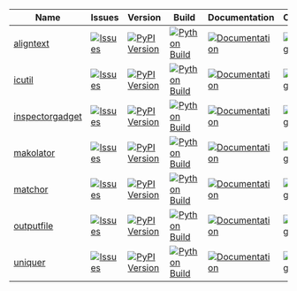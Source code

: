 <!--

# Run 'makolator inplace README.md' to update this file!

MAKO TEMPLATE BEGIN

<%def name="overview()">\
<%
names = [
    'aligntext',
    'icutil',
    'inspectorgadget',
    'makolator',
    'matchor',
    'outputfile',
    'uniquer',
]
%>\
|Name|Issues|Version|Build|Documentation|Coverage|
|---|---|---|---|---|---|
% for name in names:
| [${name}](https://github.com/nbiotcloud/${name}) | [![Issues](https://img.shields.io/github/issues/nbiotcloud/${name})](https://github.com/nbiotcloud/${name}/issues) | [![PyPI Version](https://badge.fury.io/py/${name}.svg)](https://badge.fury.io/py/${name}) | [![Python Build](https://github.com/nbiotcloud/${name}/actions/workflows/main.yml/badge.svg)](https://github.com/nbiotcloud/${name}/actions/workflows/main.yml) | [![Documentation](https://readthedocs.org/projects/${name}/badge/?version=latest)](https://${name}.readthedocs.io/en/latest/?badge=latest) | [![Coverage Status](https://coveralls.io/repos/github/nbiotcloud/${name}/badge.svg?branch=main)](https://coveralls.io/github/nbiotcloud/${name}?branch=main) |
% endfor
</%def>

MAKO TEMPLATE END -->


<!-- GENERATE INPLACE BEGIN overview()> -->
|Name|Issues|Version|Build|Documentation|Coverage|
|---|---|---|---|---|---|
| [aligntext](https://github.com/nbiotcloud/aligntext) | [![Issues](https://img.shields.io/github/issues/nbiotcloud/aligntext)](https://github.com/nbiotcloud/aligntext/issues) | [![PyPI Version](https://badge.fury.io/py/aligntext.svg)](https://badge.fury.io/py/aligntext) | [![Python Build](https://github.com/nbiotcloud/aligntext/actions/workflows/main.yml/badge.svg)](https://github.com/nbiotcloud/aligntext/actions/workflows/main.yml) | [![Documentation](https://readthedocs.org/projects/aligntext/badge/?version=latest)](https://aligntext.readthedocs.io/en/latest/?badge=latest) | [![Coverage Status](https://coveralls.io/repos/github/nbiotcloud/aligntext/badge.svg?branch=main)](https://coveralls.io/github/nbiotcloud/aligntext?branch=main) |
| [icutil](https://github.com/nbiotcloud/icutil) | [![Issues](https://img.shields.io/github/issues/nbiotcloud/icutil)](https://github.com/nbiotcloud/icutil/issues) | [![PyPI Version](https://badge.fury.io/py/icutil.svg)](https://badge.fury.io/py/icutil) | [![Python Build](https://github.com/nbiotcloud/icutil/actions/workflows/main.yml/badge.svg)](https://github.com/nbiotcloud/icutil/actions/workflows/main.yml) | [![Documentation](https://readthedocs.org/projects/icutil/badge/?version=latest)](https://icutil.readthedocs.io/en/latest/?badge=latest) | [![Coverage Status](https://coveralls.io/repos/github/nbiotcloud/icutil/badge.svg?branch=main)](https://coveralls.io/github/nbiotcloud/icutil?branch=main) |
| [inspectorgadget](https://github.com/nbiotcloud/inspectorgadget) | [![Issues](https://img.shields.io/github/issues/nbiotcloud/inspectorgadget)](https://github.com/nbiotcloud/inspectorgadget/issues) | [![PyPI Version](https://badge.fury.io/py/inspectorgadget.svg)](https://badge.fury.io/py/inspectorgadget) | [![Python Build](https://github.com/nbiotcloud/inspectorgadget/actions/workflows/main.yml/badge.svg)](https://github.com/nbiotcloud/inspectorgadget/actions/workflows/main.yml) | [![Documentation](https://readthedocs.org/projects/inspectorgadget/badge/?version=latest)](https://inspectorgadget.readthedocs.io/en/latest/?badge=latest) | [![Coverage Status](https://coveralls.io/repos/github/nbiotcloud/inspectorgadget/badge.svg?branch=main)](https://coveralls.io/github/nbiotcloud/inspectorgadget?branch=main) |
| [makolator](https://github.com/nbiotcloud/makolator) | [![Issues](https://img.shields.io/github/issues/nbiotcloud/makolator)](https://github.com/nbiotcloud/makolator/issues) | [![PyPI Version](https://badge.fury.io/py/makolator.svg)](https://badge.fury.io/py/makolator) | [![Python Build](https://github.com/nbiotcloud/makolator/actions/workflows/main.yml/badge.svg)](https://github.com/nbiotcloud/makolator/actions/workflows/main.yml) | [![Documentation](https://readthedocs.org/projects/makolator/badge/?version=latest)](https://makolator.readthedocs.io/en/latest/?badge=latest) | [![Coverage Status](https://coveralls.io/repos/github/nbiotcloud/makolator/badge.svg?branch=main)](https://coveralls.io/github/nbiotcloud/makolator?branch=main) |
| [matchor](https://github.com/nbiotcloud/matchor) | [![Issues](https://img.shields.io/github/issues/nbiotcloud/matchor)](https://github.com/nbiotcloud/matchor/issues) | [![PyPI Version](https://badge.fury.io/py/matchor.svg)](https://badge.fury.io/py/matchor) | [![Python Build](https://github.com/nbiotcloud/matchor/actions/workflows/main.yml/badge.svg)](https://github.com/nbiotcloud/matchor/actions/workflows/main.yml) | [![Documentation](https://readthedocs.org/projects/matchor/badge/?version=latest)](https://matchor.readthedocs.io/en/latest/?badge=latest) | [![Coverage Status](https://coveralls.io/repos/github/nbiotcloud/matchor/badge.svg?branch=main)](https://coveralls.io/github/nbiotcloud/matchor?branch=main) |
| [outputfile](https://github.com/nbiotcloud/outputfile) | [![Issues](https://img.shields.io/github/issues/nbiotcloud/outputfile)](https://github.com/nbiotcloud/outputfile/issues) | [![PyPI Version](https://badge.fury.io/py/outputfile.svg)](https://badge.fury.io/py/outputfile) | [![Python Build](https://github.com/nbiotcloud/outputfile/actions/workflows/main.yml/badge.svg)](https://github.com/nbiotcloud/outputfile/actions/workflows/main.yml) | [![Documentation](https://readthedocs.org/projects/outputfile/badge/?version=latest)](https://outputfile.readthedocs.io/en/latest/?badge=latest) | [![Coverage Status](https://coveralls.io/repos/github/nbiotcloud/outputfile/badge.svg?branch=main)](https://coveralls.io/github/nbiotcloud/outputfile?branch=main) |
| [uniquer](https://github.com/nbiotcloud/uniquer) | [![Issues](https://img.shields.io/github/issues/nbiotcloud/uniquer)](https://github.com/nbiotcloud/uniquer/issues) | [![PyPI Version](https://badge.fury.io/py/uniquer.svg)](https://badge.fury.io/py/uniquer) | [![Python Build](https://github.com/nbiotcloud/uniquer/actions/workflows/main.yml/badge.svg)](https://github.com/nbiotcloud/uniquer/actions/workflows/main.yml) | [![Documentation](https://readthedocs.org/projects/uniquer/badge/?version=latest)](https://uniquer.readthedocs.io/en/latest/?badge=latest) | [![Coverage Status](https://coveralls.io/repos/github/nbiotcloud/uniquer/badge.svg?branch=main)](https://coveralls.io/github/nbiotcloud/uniquer?branch=main) |
<!-- GENERATE INPLACE END overview()> -->
